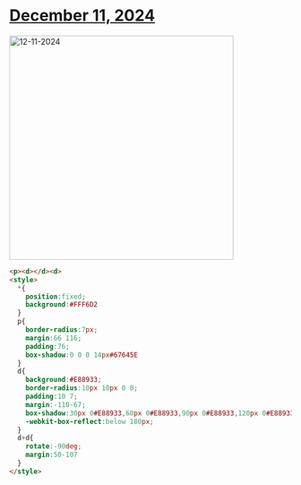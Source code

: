 # [December 11, 2024](https://cssbattle.dev/play/0hBcceIGrY0kjBSv8BK6)

<img src="https://firebasestorage.googleapis.com/v0/b/cssbattleapp.appspot.com/o/user%2Fe6YbeBahWNPT7VpE2rE2p85byxa2%2Ftargets%2Ftarget_fEy7peV@2x.png?alt=media" width="400" alt="12-11-2024" />

```html
<p><d></d><d>
<style>
  *{
    position:fixed;
    background:#FFF6D2
  }
  p{
    border-radius:7px;
    margin:66 116;
    padding:76;
    box-shadow:0 0 0 14px#67645E
  }
  d{
    background:#E88933;
    border-radius:10px 10px 0 0;
    padding:10 7;
    margin:-110-67;
    box-shadow:30px 0#E88933,60px 0#E88933,90px 0#E88933,120px 0#E88933;
    -webkit-box-reflect:below 180px;
  }
  d+d{
    rotate:-90deg;
    margin:50-107
  }
</style>
```
